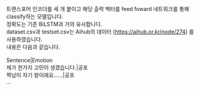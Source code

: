 트랜스포머 인코더를 세 개 붙이고 해당 출력 벡터를 feed foward 네트워크를 통해 classify하는 모델입니다.<br>
정확도는 기존 BiLSTM과 거의 유사합니다.<br>
dataset.csv과 testset.csv는 Aihub의 데이터 (https://aihub.or.kr/node/274) 를 사용하였습니다.<br>
내용은 다음과 같습니다.<br>
<br>
Sentence|Emotion<br>
제가 한가지 고민이 생겼습니다.|공포<br>
짝남이 자기 왕이래요......|공포<br>
...<br>
